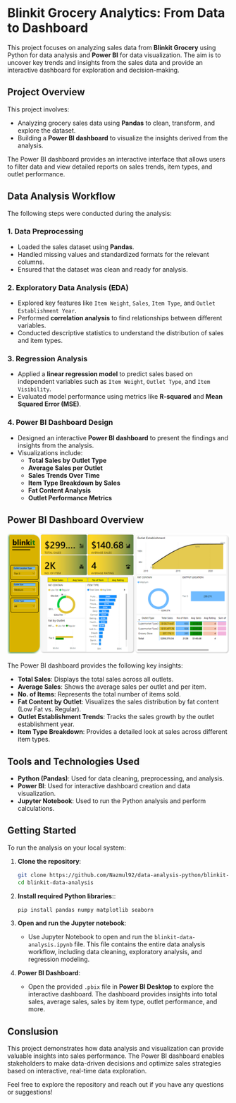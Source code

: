 # Blinkit Grocery Analytics: From Data to Dashboard

This project focuses on analyzing sales data from **Blinkit Grocery** using Python for data analysis and **Power BI** for data visualization. The aim is to uncover key trends and insights from the sales data and provide an interactive dashboard for exploration and decision-making.

## Project Overview
This project involves:
- Analyzing grocery sales data using **Pandas** to clean, transform, and explore the dataset.
- Building a **Power BI dashboard** to visualize the insights derived from the analysis.

The Power BI dashboard provides an interactive interface that allows users to filter data and view detailed reports on sales trends, item types, and outlet performance.

## Data Analysis Workflow
The following steps were conducted during the analysis:

### 1. Data Preprocessing
- Loaded the sales dataset using **Pandas**.
- Handled missing values and standardized formats for the relevant columns.
- Ensured that the dataset was clean and ready for analysis.

### 2. Exploratory Data Analysis (EDA)
- Explored key features like `Item Weight`, `Sales`, `Item Type`, and `Outlet Establishment Year`.
- Performed **correlation analysis** to find relationships between different variables.
- Conducted descriptive statistics to understand the distribution of sales and item types.

### 3. Regression Analysis
- Applied a **linear regression model** to predict sales based on independent variables such as `Item Weight`, `Outlet Type`, and `Item Visibility`.
- Evaluated model performance using metrics like **R-squared** and **Mean Squared Error (MSE)**.

### 4. Power BI Dashboard Design
- Designed an interactive **Power BI dashboard** to present the findings and insights from the analysis.
- Visualizations include:
  - **Total Sales by Outlet Type**
  - **Average Sales per Outlet**
  - **Sales Trends Over Time**
  - **Item Type Breakdown by Sales**
  - **Fat Content Analysis**
  - **Outlet Performance Metrics**

## Power BI Dashboard Overview

![Blinkit Power BI Dashboard](blinkit-data-dashboard.png)

The Power BI dashboard provides the following key insights:
- **Total Sales**: Displays the total sales across all outlets.
- **Average Sales**: Shows the average sales per outlet and per item.
- **No. of Items**: Represents the total number of items sold.
- **Fat Content by Outlet**: Visualizes the sales distribution by fat content (Low Fat vs. Regular).
- **Outlet Establishment Trends**: Tracks the sales growth by the outlet establishment year.
- **Item Type Breakdown**: Provides a detailed look at sales across different item types.

## Tools and Technologies Used
- **Python (Pandas)**: Used for data cleaning, preprocessing, and analysis.
- **Power BI**: Used for interactive dashboard creation and data visualization.
- **Jupyter Notebook**: Used to run the Python analysis and perform calculations.

## Getting Started

To run the analysis on your local system:

1. **Clone the repository**:
   ```bash
   git clone https://github.com/Nazmul92/data-analysis-python/blinkit-data-analysis.git
   cd blinkit-data-analysis
   ```
2. **Install required Python libraries:**:
   ```bash
   pip install pandas numpy matplotlib seaborn
   ```
3. **Open and run the Jupyter notebook**:
   - Use Jupyter Notebook to open and run the `blinkit-data-analysis.ipynb` file. This file contains the entire data analysis workflow, including data cleaning, exploratory analysis, and regression modeling.

4. **Power BI Dashboard**:
   - Open the provided `.pbix` file in **Power BI Desktop** to explore the interactive dashboard. The dashboard provides insights into total sales, average sales, sales by item type, outlet performance, and more.
## Conslusion
This project demonstrates how data analysis and visualization can provide valuable insights into sales performance. The Power BI dashboard enables stakeholders to make data-driven decisions and optimize sales strategies based on interactive, real-time data exploration.

Feel free to explore the repository and reach out if you have any questions or suggestions!
